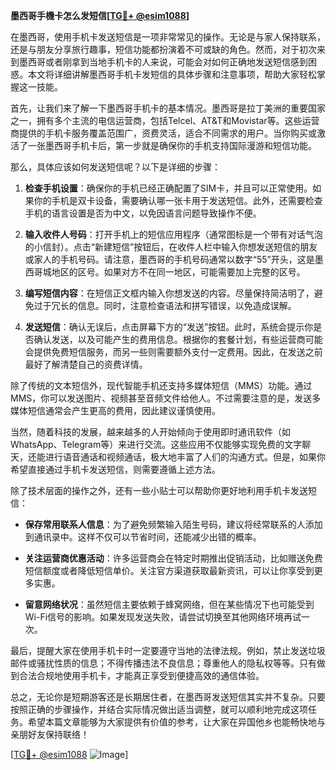 **墨西哥手機卡怎么发短信[[TG💪+ @esim1088](https://t.me/s/esim1088)]**

在墨西哥，使用手机卡发送短信是一项非常常见的操作。无论是与家人保持联系，还是与朋友分享旅行趣事，短信功能都扮演着不可或缺的角色。然而，对于初次来到墨西哥或者刚拿到当地手机卡的人来说，可能会对如何正确地发送短信感到困惑。本文将详细讲解墨西哥手机卡发短信的具体步骤和注意事项，帮助大家轻松掌握这一技能。

首先，让我们来了解一下墨西哥手机卡的基本情况。墨西哥是拉丁美洲的重要国家之一，拥有多个主流的电信运营商，包括Telcel、AT&T和Movistar等。这些运营商提供的手机卡服务覆盖范围广，资费灵活，适合不同需求的用户。当你购买或激活了一张墨西哥手机卡后，第一步就是确保你的手机支持国际漫游和短信功能。

那么，具体应该如何发送短信呢？以下是详细的步骤：

1. **检查手机设置**：确保你的手机已经正确配置了SIM卡，并且可以正常使用。如果你的手机是双卡设备，需要确认哪一张卡用于发送短信。此外，还需要检查手机的语言设置是否为中文，以免因语言问题导致操作不便。

2. **输入收件人号码**：打开手机上的短信应用程序（通常图标是一个带有对话气泡的小信封）。点击“新建短信”按钮后，在收件人栏中输入你想发送短信的朋友或家人的手机号码。请注意，墨西哥的手机号码通常以数字“55”开头，这是墨西哥城地区的区号。如果对方不在同一地区，可能需要加上完整的区号。

3. **编写短信内容**：在短信正文框内输入你想发送的内容。尽量保持简洁明了，避免过于冗长的信息。同时，注意检查语法和拼写错误，以免造成误解。

4. **发送短信**：确认无误后，点击屏幕下方的“发送”按钮。此时，系统会提示你是否确认发送，以及可能产生的费用信息。根据你的套餐计划，有些运营商可能会提供免费短信服务，而另一些则需要额外支付一定费用。因此，在发送之前最好了解清楚自己的资费详情。

除了传统的文本短信外，现代智能手机还支持多媒体短信（MMS）功能。通过MMS，你可以发送图片、视频甚至音频文件给他人。不过需要注意的是，发送多媒体短信通常会产生更高的费用，因此建议谨慎使用。

当然，随着科技的发展，越来越多的人开始倾向于使用即时通讯软件（如WhatsApp、Telegram等）来进行交流。这些应用不仅能够实现免费的文字聊天，还能进行语音通话和视频通话，极大地丰富了人们的沟通方式。但是，如果你希望直接通过手机卡发送短信，则需要遵循上述方法。

除了技术层面的操作之外，还有一些小贴士可以帮助你更好地利用手机卡发送短信：

- **保存常用联系人信息**：为了避免频繁输入陌生号码，建议将经常联系的人添加到通讯录中。这样不仅可以节省时间，还能减少出错的概率。
  
- **关注运营商优惠活动**：许多运营商会在特定时期推出促销活动，比如赠送免费短信额度或者降低短信单价。关注官方渠道获取最新资讯，可以让你享受到更多实惠。

- **留意网络状况**：虽然短信主要依赖于蜂窝网络，但在某些情况下也可能受到Wi-Fi信号的影响。如果发现发送失败，请尝试切换至其他网络环境再试一次。

最后，提醒大家在使用手机卡时一定要遵守当地的法律法规。例如，禁止发送垃圾邮件或骚扰性质的信息；不得传播违法不良信息；尊重他人的隐私权等等。只有做到合法合规地使用手机卡，才能真正享受到便捷高效的通信体验。

总之，无论你是短期游客还是长期居住者，在墨西哥发送短信其实并不复杂。只要按照正确的步骤操作，并结合实际情况做出适当调整，就可以顺利地完成这项任务。希望本篇文章能够为大家提供有价值的参考，让大家在异国他乡也能畅快地与亲朋好友保持联络！

[[TG💪+ @esim1088](https://t.me/s/esim1088) ![Image](https://i.postimg.cc/4NQfJmqS/Snipaste-2025-05-13-00-14-12.png)]